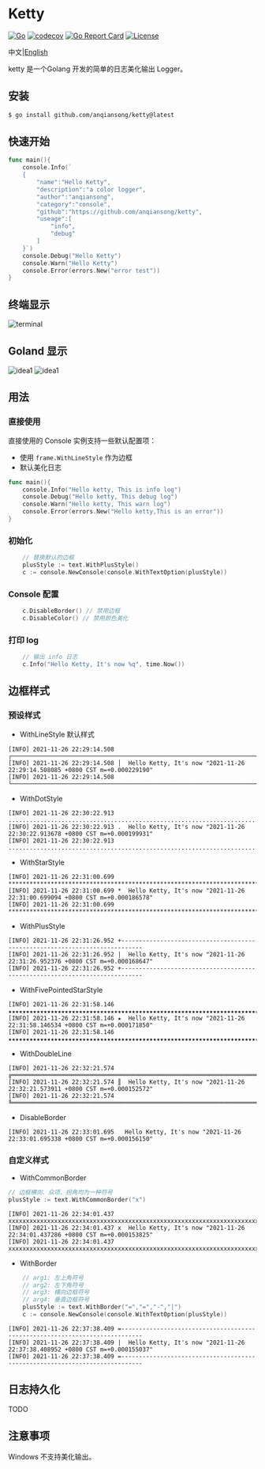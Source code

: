 # Ketty
[![Go](https://github.com/anqiansong/ketty/actions/workflows/go.yml/badge.svg?branch=main)](https://github.com/anqiansong/ketty/actions/workflows/go.yml)
[![codecov](https://codecov.io/gh/anqiansong/ketty/branch/main/graph/badge.svg?token=KAMZX9OEYF)](https://codecov.io/gh/anqiansong/ketty)
[![Go Report Card](https://goreportcard.com/badge/github.com/anqiansong/ketty)](https://goreportcard.com/report/github.com/anqiansong/ketty)
[![License](https://img.shields.io/github/license/anqiansong/ketty)](https://github.com/anqiansong/ketty/blob/main/LICENSE)

中文|[English](README_EN.md)

ketty 是一个Golang 开发的简单的日志美化输出 Logger。

## 安装

```bash
$ go install github.com/anqiansong/ketty@latest
```

## 快速开始

```go
func main(){
    console.Info(`
    {
        "name":"Hello Ketty",
        "description":"a color logger",
        "author":"anqiansong",
        "category":"console",
        "github":"https://github.com/anqiansong/ketty",
        "useage":[
            "info",
            "debug"
        ]
    }`)
    console.Debug("Hello Ketty")
    console.Warn("Hello Ketty")
    console.Error(errors.New("error test"))
}
```

## 终端显示
![terminal](./resource/terminal.png)

## Goland 显示
![idea1](./resource/idea1.png)
![idea1](./resource/idea2.png)

## 用法

### 直接使用
直接使用的 Console 实例支持一些默认配置项：
* 使用 `frame.WithLineStyle` 作为边框
* 默认美化日志

```go
func main(){
    console.Info("Hello ketty, This is info log")
    console.Debug("Hello ketty, This debug log")
    console.Warn("Hello ketty, This warn log")
    console.Error(errors.New("Hello ketty,This is an error"))
}
```

### 初始化
```go
    // 替换默认的边框
    plusStyle := text.WithPlusStyle()
    c := console.NewConsole(console.WithTextOption(plusStyle))
```

### Console 配置
```go
    c.DisableBorder() // 禁用边框
    c.DisableColor() // 禁用颜色美化
```

### 打印 log
```go
    // 输出 info 日志
    c.Info("Hello Ketty, It's now %q", time.Now())
```

## 边框样式
### 预设样式
* WithLineStyle 默认样式
```text
[INFO] 2021-11-26 22:29:14.508 ┌────────────────────────────────────────────────────────────────────────────
[INFO] 2021-11-26 22:29:14.508 │  Hello Ketty, It's now "2021-11-26 22:29:14.508085 +0800 CST m=+0.000229190"
[INFO] 2021-11-26 22:29:14.508 └────────────────────────────────────────────────────────────────────────────
```
* WithDotStyle
```text
[INFO] 2021-11-26 22:30:22.913 .............................................................................
[INFO] 2021-11-26 22:30:22.913 .  Hello Ketty, It's now "2021-11-26 22:30:22.913678 +0800 CST m=+0.000199931"
[INFO] 2021-11-26 22:30:22.913 .............................................................................
```

* WithStarStyle
```text
[INFO] 2021-11-26 22:31:00.699 *****************************************************************************
[INFO] 2021-11-26 22:31:00.699 *  Hello Ketty, It's now "2021-11-26 22:31:00.699094 +0800 CST m=+0.000186578"
[INFO] 2021-11-26 22:31:00.699 *****************************************************************************
```

* WithPlusStyle
```text
[INFO] 2021-11-26 22:31:26.952 +----------------------------------------------------------------------------
[INFO] 2021-11-26 22:31:26.952 |  Hello Ketty, It's now "2021-11-26 22:31:26.952376 +0800 CST m=+0.000168647"
[INFO] 2021-11-26 22:31:26.952 +----------------------------------------------------------------------------
```

* WithFivePointedStarStyle
```text
[INFO] 2021-11-26 22:31:58.146 ★★★★★★★★★★★★★★★★★★★★★★★★★★★★★★★★★★★★★★★★★★★★★★★★★★★★★★★★★★★★★★★★★★★★★★★★★★★★★
[INFO] 2021-11-26 22:31:58.146 ★  Hello Ketty, It's now "2021-11-26 22:31:58.146534 +0800 CST m=+0.000171850"
[INFO] 2021-11-26 22:31:58.146 ★★★★★★★★★★★★★★★★★★★★★★★★★★★★★★★★★★★★★★★★★★★★★★★★★★★★★★★★★★★★★★★★★★★★★★★★★★★★★
```

* WithDoubleLine
```text
[INFO] 2021-11-26 22:32:21.574 ╔════════════════════════════════════════════════════════════════════════════
[INFO] 2021-11-26 22:32:21.574 ║  Hello Ketty, It's now "2021-11-26 22:32:21.573911 +0800 CST m=+0.000152572"
[INFO] 2021-11-26 22:32:21.574 ╚════════════════════════════════════════════════════════════════════════════
```

* DisableBorder
```text
[INFO] 2021-11-26 22:33:01.695   Hello Ketty, It's now "2021-11-26 22:33:01.695338 +0800 CST m=+0.000156150"
```

### 自定义样式
* WithCommonBorder
```go
// 边框横向、众项、拐角均为一种符号
plusStyle := text.WithCommonBorder("x")
```
```text
[INFO] 2021-11-26 22:34:01.437 xxxxxxxxxxxxxxxxxxxxxxxxxxxxxxxxxxxxxxxxxxxxxxxxxxxxxxxxxxxxxxxxxxxxxxxxxxxxx
[INFO] 2021-11-26 22:34:01.437 x  Hello Ketty, It's now "2021-11-26 22:34:01.437286 +0800 CST m=+0.000153825"
[INFO] 2021-11-26 22:34:01.437 xxxxxxxxxxxxxxxxxxxxxxxxxxxxxxxxxxxxxxxxxxxxxxxxxxxxxxxxxxxxxxxxxxxxxxxxxxxxx
```

* WithBorder
```go
    // arg1: 左上角符号
    // arg2: 左下角符号
    // arg3: 横向边框符号
    // arg4: 垂直边框符号
    plusStyle := text.WithBorder("=","=","-","|")
    c := console.NewConsole(console.WithTextOption(plusStyle))
```
```text
[INFO] 2021-11-26 22:37:38.409 =----------------------------------------------------------------------------
[INFO] 2021-11-26 22:37:38.409 |  Hello Ketty, It's now "2021-11-26 22:37:38.408952 +0800 CST m=+0.000155037"
[INFO] 2021-11-26 22:37:38.409 =----------------------------------------------------------------------------
```

## 日志持久化
TODO

## 注意事项
Windows 不支持美化输出。
